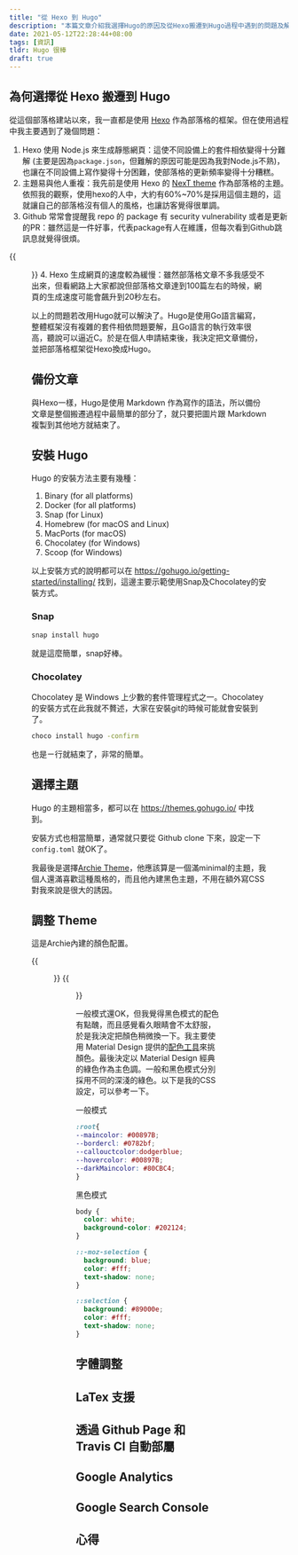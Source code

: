 ```yaml
---
title: "從 Hexo 到 Hugo"
description: "本篇文章介紹我選擇Hugo的原因及從Hexo搬遷到Hugo過程中遇到的問題及解決方法"
date: 2021-05-12T22:28:44+08:00
tags: [資訊]
tldr: Hugo 很棒
draft: true
---
```


<!-- 
1. why move to hugo
2. step to set-up a blog in hugo
   1. theme
   2. adjust theme
   3. Katex
   4. import noto sans CJK TC
   5. deploy (travis CI)
   6. google analytics
   7. google search console
3. 心得 
-->

## 為何選擇從 Hexo 搬遷到 Hugo

從這個部落格建站以來，我一直都是使用 [Hexo](https://hexo.io/zh-tw/) 作為部落格的框架。但在使用過程中我主要遇到了幾個問題：

1. Hexo 使用 Node.js 來生成靜態網頁：這使不同設備上的套件相依變得十分難解 (主要是因為`package.json`，但難解的原因可能是因為我對Node.js不熟)，也讓在不同設備上寫作變得十分困難，使部落格的更新頻率變得十分糟糕。
2. 主題易與他人重複：我先前是使用 Hexo 的 [NexT theme](https://github.com/theme-next/hexo-theme-next) 作為部落格的主題。依照我的觀察，使用hexo的人中，大約有60%~70%是採用這個主題的，這就讓自己的部落格沒有個人的風格，也讓訪客覺得很單調。
3. Github 常常會提醒我 repo 的 package 有 security vulnerability 或者是更新的PR：雖然這是一件好事，代表package有人在維護，但每次看到Github跳訊息就覺得很煩。
   
{{<figure src="/image/to-hugo-github-alert.png" title="各種security vulnerability和更新的PR">}}
4. Hexo 生成網頁的速度較為緩慢：雖然部落格文章不多我感受不出來，但看網路上大家都說但部落格文章達到100篇左右的時候，網頁的生成速度可能會飆升到20秒左右。

以上的問題若改用Hugo就可以解決了。Hugo是使用Go語言編寫，整體框架沒有複雜的套件相依問題要解，且Go語言的執行效率很高，聽說可以逼近C。於是在個人申請結束後，我決定把文章備份，並把部落格框架從Hexo換成Hugo。


## 備份文章

與Hexo一樣，Hugo是使用 Markdown 作為寫作的語法，所以備份文章是整個搬遷過程中最簡單的部分了，就只要把圖片跟 Markdown 複製到其他地方就結束了。

## 安裝 Hugo

Hugo 的安裝方法主要有幾種：

1. Binary     (for all platforms)
2. Docker     (for all platforms)
3. Snap       (for Linux)
4. Homebrew   (for macOS and Linux)
5. MacPorts   (for macOS)
6. Chocolatey (for Windows)
7. Scoop      (for Windows)

以上安裝方式的說明都可以在 <https://gohugo.io/getting-started/installing/> 找到，這邊主要示範使用Snap及Chocolatey的安裝方式。

### Snap

```bash
snap install hugo
```

就是這麼簡單，snap好棒。

### Chocolatey

Chocolatey 是 Windows 上少數的套件管理程式之一。Chocolatey的安裝方式在此我就不贅述，大家在安裝git的時候可能就會安裝到了。

```bash
choco install hugo -confirm
```

也是ㄧ行就結束了，非常的簡單。


## 選擇主題

Hugo 的主題相當多，都可以在 <https://themes.gohugo.io/> 中找到。

安裝方式也相當簡單，通常就只要從 Github clone 下來，設定一下 `config.toml` 就OK了。

我最後是選擇[Archie Theme](https://github.com/athul/archie)，他應該算是一個滿minimal的主題，我個人還滿喜歡這種風格的，而且他內建黑色主題，不用在額外寫CSS對我來說是很大的誘因。

## 調整 Theme

這是Archie內建的顏色配置。

{{<figure src="/image/archie-theme.png" title="一般模式">}}
{{<figure src="/image/archie-dark.png" title="黑色模式">}}

一般模式還OK，但我覺得黑色模式的配色有點醜，而且感覺看久眼睛會不太舒服，於是我決定把顏色稍微換一下。我主要使用 Material Design 提供的[配色工具](https://material.io/design/color/the-color-system.html#tools-for-picking-colors)來挑顏色。最後決定以 Material Design 經典的綠色作為主色調。一般和黑色模式分別採用不同的深淺的綠色。以下是我的CSS設定，可以參考一下。

一般模式
```css
:root{
--maincolor: #00897B;
--bordercl: #0782bf;
--callouctcolor:dodgerblue;
--hovercolor: #00897B;
--darkMaincolor: #80CBC4;
}
```

黑色模式
```css
body {
  color: white;
  background-color: #202124;
}

::-moz-selection {
  background: blue;
  color: #fff;
  text-shadow: none;
}

::selection {
  background: #89000e;
  color: #fff;
  text-shadow: none;
}
```

## 字體調整

## LaTex 支援

## 透過 Github Page 和 Travis CI 自動部屬


## Google Analytics


## Google Search Console

## 心得
